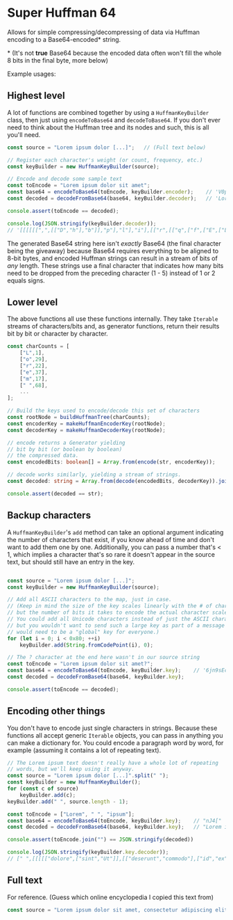 
# Super Huffman 64

Allows for simple compressing/decompressing of data via Huffman encoding to a Base64-encoded* string.

\* (It's not **true** Base64 because the encoded data often won't fill the whole 8 bits in the final byte, more below)


Example usages:

## Highest level
A lot of functions are combined together by using a `HuffmanKeyBuilder` class,
then just using `encodeToBase64` and `decodeToBase64`. If you don't ever need to
think about the Huffman tree and its nodes and such, this is all you'll need.
````typescript
const source = "Lorem ipsum dolor [...]";   // (Full text below)

// Register each character's weight (or count, frequency, etc.)
const keyBuilder = new HuffmanKeyBuilder(source);

// Encode and decode some sample text
const toEncode = "Lorem ipsum dolor sit amet";
const base64 = encodeToBase64(toEncode, keyBuilder.encoder);    // 'V0p98Q8e+7Iym4a0X+g]'
const decoded = decodeFromBase64(base64, keyBuilder.decoder);   // 'Lorem ipsum dolor sit amet'

console.assert(toEncode == decoded);

console.log(JSON.stringify(keyBuilder.decoder));
// '[[[[[[",",[["D","h"],"b"]],"p"],"l"],"i"],[["r",[["q",["f",["E",["L","U"]]]],[["g","v"],["x","."]]]],["n","u"]]],[[["a","o"],["t",["c","m"]]],[" ",[["s","d"],"e"]]]]'
````

The generated Base64 string here isn't *exactly* Base64 (the final character being the giveaway) because Base64 requires everything to be aligned to 8-bit bytes, and encoded Huffman
strings can result in a stream of bits of *any* length. These strings use a final character
that indicates how many bits need to be dropped from the preceding character (1 - 5) instead
of 1 or 2 equals signs.

## Lower level
The above functions all use these functions internally.  They take `Iterable` streams
of characters/bits and, as generator functions, return their results bit by bit or
character by character.
````typescript
const charCounts = [
    ["L",1],
    ["o",29],
    ["r",22],
    ["e",37],
    ["m",17],
    [" ",68],
    ...
];

// Build the keys used to encode/decode this set of characters
const rootNode = buildHuffmanTree(charCounts);
const encoderKey = makeHuffmanEncoderKey(rootNode);
const decoderKey = makeHuffmanDecoderKey(rootNode);

// encode returns a Generator yielding 
// bit by bit (or boolean by boolean) 
// the compressed data.
const encodedBits: boolean[] = Array.from(encode(str, encoderKey));

// decode works similarly, yielding a stream of strings.
const decoded: string = Array.from(decode(encodedBits, decoderKey)).join("");

console.assert(decoded == str);
````

## Backup characters
A `HuffmanKeyBuilder`'s `add` method can take an optional argument indicating
the number of characters that exist, if you know ahead of time and don't 
want to add them one by one.  Additionally, you can pass a number that's < 1,
which implies a character that's so rare it doesn't appear in the source text,
but should still have an entry in the key.
````typescript 

const source = "Lorem ipsum dolor [...]";
const keyBuilder = new HuffmanKeyBuilder(source);

// Add all ASCII characters to the map, just in case.
// (Keep in mind the size of the key scales linearly with the # of characters it can encode
// but the number of bits it takes to encode the actual character scales logarithmically.  
// You could add all Unicode characters instead of just the ASCII characters, 
// but you wouldn't want to send such a large key as part of a message -- instead it
// would need to be a "global" key for everyone.)
for (let i = 0; i < 0x80; ++i)
    keyBuilder.add(String.fromCodePoint(i), 0);

// The ? character at the end here wasn't in our source string
const toEncode = "Lorem ipsum dolor sit amet?";
const base64 = encodeToBase64(toEncode, keyBuilder.key);    // '6jn9sEca2u5Oe4K0W+u/l+w)'
const decoded = decodeFromBase64(base64, keyBuilder.key);

console.assert(toEncode == decoded);

````

## Encoding other things
You don't have to encode just single characters in strings. Because these 
functions all accept generic `Iterable` objects, you can pass in anything
you can make a dictionary for.  You could encode a paragraph word by word, 
for example (assuming it contains a lot of repeating text).

````typescript
// The Lorem ipsum text doesn't really have a whole lot of repeating
// words, but we'll keep using it anyway.
const source = "Lorem ipsum dolor [...]".split(" ");
const keyBuilder = new HuffmanKeyBuilder();
for (const c of source)
    keyBuilder.add(c);
keyBuilder.add(" ", source.length - 1);

const toEncode = ["Lorem", " ", "ipsum"];
const base64 = encodeToBase64(toEncode, keyBuilder.key);    // "nJ4["
const decoded = decodeFromBase64(base64, keyBuilder.key);   // "Lorem ipsum"

console.assert(toEncode.join("") == JSON.stringify(decoded))

console.log(JSON.stringify(keyBuilder.key.decoder));
// [" ",[[[[["dolore",["sint","Ut"]],[["deserunt","commodo"],["id","ex"]]],[[["tempor","veniam,"],["Excepteur","reprehenderit"]],[["sit","elit,"],["Lorem","ipsum"]]]],[[[["mollit","ea"],"ut"],[["exercitation","adipiscing"],["magna","Duis"]]],[[["laboris","labore"],["pariatur.","quis"]],[["non","irure"],["cupidatat","amet,"]]]]],[[[[["est","et"],["nisi","aliquip"]],[["sunt","aute"],["anim","laborum."]]],[[["qui","sed"],["eiusmod","ad"]],[["cillum","eu"],["voluptate","enim"]]]],[[[["nulla","velit"],["fugiat","esse"]],[["occaecat","do"],"dolor"]],[[["ullamco","culpa"],"in"],[[["incididunt","nostrud"],["officia","consequat."]],[["minim","consectetur"],["proident,","aliqua."]]]]]]]]'

````
## Full text
For reference. (Guess which online encyclopedia I copied this text from)
````typescript
const source = "Lorem ipsum dolor sit amet, consectetur adipiscing elit, sed do eiusmod tempor incididunt ut labore et dolore magna aliqua. Ut enim ad minim veniam, quis nostrud exercitation ullamco laboris nisi ut aliquip ex ea commodo consequat. Duis aute irure dolor in reprehenderit in voluptate velit esse cillum dolore eu fugiat nulla pariatur. Excepteur sint occaecat cupidatat non proident, sunt in culpa qui officia deserunt mollit anim id est laborum.";
````